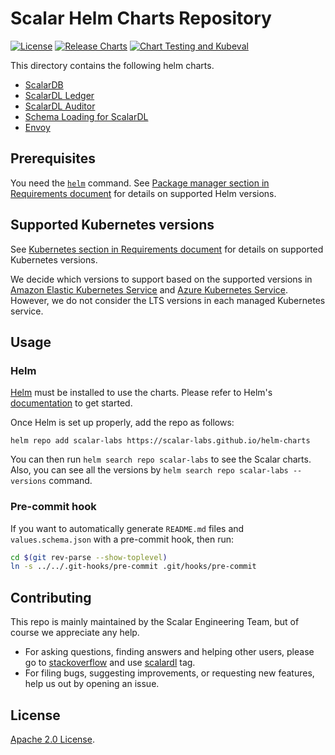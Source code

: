 # Scalar Helm Charts Repository

[![License](https://img.shields.io/badge/License-Apache%202.0-blue.svg)](https://opensource.org/licenses/Apache-2.0)
[![Release Charts](https://github.com/scalar-labs/helm-charts/actions/workflows/release.yml/badge.svg)](https://github.com/scalar-labs/helm-charts/actions/workflows/release.yml)
[![Chart Testing and Kubeval](https://github.com/scalar-labs/helm-charts/actions/workflows/helm_charts_scalar.yml/badge.svg)](https://github.com/scalar-labs/helm-charts/actions/workflows/helm_charts_scalar.yml)

This directory contains the following helm charts.
* [ScalarDB](./charts/scalardb/)
* [ScalarDL Ledger](./charts/scalardl/)
* [ScalarDL Auditor](./charts/scalardl-audit/)
* [Schema Loading for ScalarDL](./charts/schema-loading/)
* [Envoy](./charts/envoy/)

## Prerequisites

You need the [`helm`](https://helm.sh/docs/intro/install/) command. See [Package manager section in Requirements document](https://scalardb.scalar-labs.com/docs/latest/requirements/#package-manager) for details on supported Helm versions.

## Supported Kubernetes versions

See [Kubernetes section in Requirements document](https://scalardb.scalar-labs.com/docs/latest/requirements/#platform) for details on supported Kubernetes versions.

We decide which versions to support based on the supported versions in [Amazon Elastic Kubernetes Service](https://docs.aws.amazon.com/eks/latest/userguide/kubernetes-versions.html) and [Azure Kubernetes Service](https://learn.microsoft.com/en-us/azure/aks/supported-kubernetes-versions). However, we do not consider the LTS versions in each managed Kubernetes service.

## Usage

### Helm

[Helm](https://helm.sh) must be installed to use the charts.
Please refer to Helm's [documentation](https://helm.sh/docs/) to get started.

Once Helm is set up properly, add the repo as follows:

```console
helm repo add scalar-labs https://scalar-labs.github.io/helm-charts
```

You can then run `helm search repo scalar-labs` to see the Scalar charts.  
Also, you can see all the versions by `helm search repo scalar-labs --versions` command.

### Pre-commit hook

If you want to automatically generate `README.md` files and `values.schema.json` with a pre-commit hook,
then run:

``` bash
cd $(git rev-parse --show-toplevel)
ln -s ../../.git-hooks/pre-commit .git/hooks/pre-commit
```

## Contributing

This repo is mainly maintained by the Scalar Engineering Team, but of course we appreciate any help.

* For asking questions, finding answers and helping other users, please go to [stackoverflow](https://stackoverflow.com/) and use [scalardl](https://stackoverflow.com/questions/tagged/scalardl) tag.
* For filing bugs, suggesting improvements, or requesting new features, help us out by opening an issue.

## License

[Apache 2.0 License](https://github.com/scalar-labs/helm-charts/blob/main/LICENSE).
